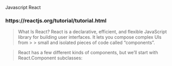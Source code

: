 Javascript React

<h3>https://reactjs.org/tutorial/tutorial.html</h3>

> What Is React?
> React is a declarative, efficient, and flexible JavaScript library for building user interfaces. It lets you compose complex UIs from > > small and isolated pieces of code called “components”.

> React has a few different kinds of components, but we’ll start with React.Component subclasses:
